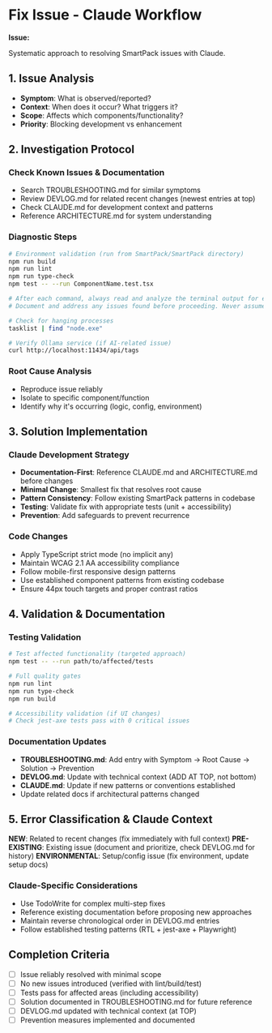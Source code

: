 # Fix Issue - Claude Workflow

**Issue: <DESCRIPTION>**

Systematic approach to resolving SmartPack issues with Claude.

## 1. Issue Analysis

- **Symptom**: What is observed/reported?
- **Context**: When does it occur? What triggers it?
- **Scope**: Affects which components/functionality?
- **Priority**: Blocking development vs enhancement

## 2. Investigation Protocol

### Check Known Issues & Documentation

- Search TROUBLESHOOTING.md for similar symptoms
- Review DEVLOG.md for related recent changes (newest entries at top)
- Check CLAUDE.md for development context and patterns
- Reference ARCHITECTURE.md for system understanding

### Diagnostic Steps

```bash
# Environment validation (run from SmartPack/SmartPack directory)
npm run build
npm run lint
npm run type-check
npm test -- --run ComponentName.test.tsx

# After each command, always read and analyze the terminal output for errors, warnings, or unexpected results.
# Document and address any issues found before proceeding. Never assume success without explicit confirmation from the terminal output.

# Check for hanging processes
tasklist | find "node.exe"

# Verify Ollama service (if AI-related issue)
curl http://localhost:11434/api/tags
```

### Root Cause Analysis

- Reproduce issue reliably
- Isolate to specific component/function
- Identify why it's occurring (logic, config, environment)

## 3. Solution Implementation

### Claude Development Strategy

- **Documentation-First**: Reference CLAUDE.md and ARCHITECTURE.md before changes
- **Minimal Change**: Smallest fix that resolves root cause
- **Pattern Consistency**: Follow existing SmartPack patterns in codebase
- **Testing**: Validate fix with appropriate tests (unit + accessibility)
- **Prevention**: Add safeguards to prevent recurrence

### Code Changes

- Apply TypeScript strict mode (no implicit any)
- Maintain WCAG 2.1 AA accessibility compliance
- Follow mobile-first responsive design patterns
- Use established component patterns from existing codebase
- Ensure 44px touch targets and proper contrast ratios

## 4. Validation & Documentation

### Testing Validation

```bash
# Test affected functionality (targeted approach)
npm test -- --run path/to/affected/tests

# Full quality gates
npm run lint
npm run type-check
npm run build

# Accessibility validation (if UI changes)
# Check jest-axe tests pass with 0 critical issues
```

### Documentation Updates

- **TROUBLESHOOTING.md**: Add entry with Symptom → Root Cause → Solution → Prevention
- **DEVLOG.md**: Update with technical context (ADD AT TOP, not bottom)
- **CLAUDE.md**: Update if new patterns or conventions established
- Update related docs if architectural patterns changed

## 5. Error Classification & Claude Context

**NEW**: Related to recent changes (fix immediately with full context)
**PRE-EXISTING**: Existing issue (document and prioritize, check DEVLOG.md for history)
**ENVIRONMENTAL**: Setup/config issue (fix environment, update setup docs)

### Claude-Specific Considerations
- Use TodoWrite for complex multi-step fixes
- Reference existing documentation before proposing new approaches
- Maintain reverse chronological order in DEVLOG.md entries
- Follow established testing patterns (RTL + jest-axe + Playwright)

## Completion Criteria

- [ ] Issue reliably resolved with minimal scope
- [ ] No new issues introduced (verified with lint/build/test)
- [ ] Tests pass for affected areas (including accessibility)
- [ ] Solution documented in TROUBLESHOOTING.md for future reference
- [ ] DEVLOG.md updated with technical context (at TOP)
- [ ] Prevention measures implemented and documented
